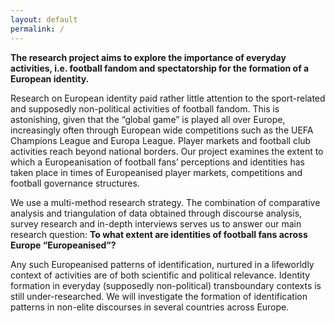 ```yaml
---
layout: default
permalink: /
---
```


**The research project aims to explore the importance of everyday activities, i.e. football fandom and spectatorship for the formation of a European identity.**

Research on European identity paid rather little attention to the sport-related and supposedly non-political activities of football fandom. This is astonishing, given that the “global game” is played all over Europe, increasingly often through European wide competitions such as the UEFA Champions League and Europa League. Player markets and football club activities reach beyond national borders. Our project examines the extent to which a Europeanisation of football fans’ perceptions and identities has taken place in times of Europeanised player markets, competitions and football governance structures.

We use a multi-method research strategy. The combination of comparative analysis and triangulation of data obtained through discourse analysis, survey research and in-depth interviews serves us to answer our main research question: **To what extent are identities of football fans across Europe “Europeanised”?** 

Any such Europeanised patterns of identification, nurtured in a lifeworldly context of activities are of both scientific and political relevance. Identity formation in everyday (supposedly non-political) transboundary contexts is still under-researched. We will investigate the formation of identification patterns in non-elite discourses in several countries across Europe.